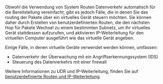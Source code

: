 Obwohl die Verwendung von System Routen Datenverkehr automatisch für die Bereitstellung vereinfacht, gibt es jedoch Fälle, die in denen Sie das routing der Pakete über ein virtuelles Gerät steuern möchten. Sie können daher durch Erstellen von benutzerdefinierten Routen, die den nächsten Hop für Pakete Wechsel zu einem bestimmten Subnetz, um Ihr virtuelles Gerät stattdessen aufzurufen, und aktivieren IP-Weiterleitung für den virtuellen Computer ausgeführt wie das virtuelle Gerät angeben.

Einige Fälle, in denen virtuelle Geräte verwendet werden können, umfassen:

* Datenverkehr der Überwachung mit ein Angriffserkennungssystem (IDS)
* Steuerung des Datenverkehrs mit einer firewall

Weitere Informationen zu UDR und IP-Weiterleitung, finden Sie auf [benutzerdefinierte Routen und IP-Weiterleitung](../articles/virtual-network/virtual-networks-udr-overview.md).

